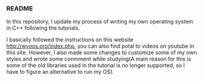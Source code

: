 ### README

In this repository, I update my process of writing my own operating system in C++ following the tutorials.

I basically followed the instructions on this website <http://wyoos.org/index.php>, you can also find potal to videos on youtube in this site. However, I also made some changes to customize some of my own styles and wrote some conmment while studying(A main reason for this is some of the old libraries used in the tutorial is no longer supported, so I have to figure an alternative to run my OS).



